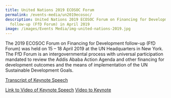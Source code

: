 ```yaml
---
title: United Nations 2019 ECOSOC Forum
permalink: /events-media/un2019ecosoc/
description: United Nations 2019 ECOSOC Forum on Financing for Development
  follow-up (FfD Forum) in April 2019
image: /images/Events Media/img-united-nations-2019.jpg
---
```


The 2019 ECOSOC Forum on Financing for Development follow-up (FfD Forum) was held on 15 – 18 April 2019 at the UN Headquarters in New York. The FfD Forum is an intergovernmental process with universal participation mandated to review the Addis Ababa Action Agenda and other financing for development outcomes and the means of implementation of the UN Sustainable Development Goals.

[Transcript of Keynote Speech](/files/Events%20Media%20Files/Transcript-of-Speech-at-the-ECOSOC-4TH-Forum-on-Financing-for-Development.pdf)

[Link to Video of Keynote Speech](https://youtu.be/fKxP4SiO4eo)
[Video to Keynote](https://youtu.be/fKxP4SiO4eo)